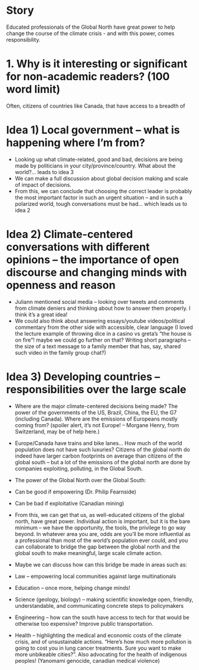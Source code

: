 # Story
Educated professionals of the Global North have great power to help change the course of the climate crisis - and with this power, comes responsibility.

# 1. Why is it interesting or significant for non-academic readers? (100 word limit)
Often, citizens of countries like Canada, that have access to a breadth of 
# Idea 1) Local government – what is happening where I’m from?

- Looking up what climate-related, good and bad, decisions are being made by politicians in your city/province/country. What about the world?... leads to idea 3
- We can make a full discussion about global decision making and scale of impact of decisions.
- From this, we can conclude that choosing the correct leader is probably the most important factor in such an urgent situation – and in such a polarized world, tough conversations must be had… which leads us to idea 2

# Idea 2) Climate-centered conversations with different opinions – the importance of open discourse and changing minds with openness and reason

- Juliann mentioned social media – looking over tweets and comments from climate deniers and thinking about how to answer them properly. I think it’s a great idea!
- We could also think about answering essays/youtube videos/political commentary from the other side with accessible, clear language (I loved the lecture example of throwing dice in a casino vs greta’s “the house is on fire”! maybe we could go further on that? Writing short paragraphs – the size of a text message to a family member that has, say, shared such video in the family group chat?)

# Idea 3) Developing countries – responsibilities over the large scale

- Where are the major climate-centered decisions being made? The power of the governments of the US, Brazil, China, the EU, the G7 (including Canada). Where are the emissions of Europeans mostly coming from? (spoiler alert, it’s not Europe! – Morgane Henry, from Switzerland, may be of help here.)

- Europe/Canada have trains and bike lanes… How much of the world population does not have such luxuries? Citizens of the global north do indeed have larger carbon footprints on average than citizens of the global south – but a lot of the emissions of the global north are done by companies exploiting, polluting, in the Global South.
- The power of the Global North over the Global South:

- Can be good if empowering (Dr. Philip Fearnside)
- Can be bad if exploitative (Canadian mining)

- From this, we can get that us, as well-educated citizens of the global north, have great power. Individual action is important, but it is the bare minimum – we have the opportunity, the tools, the privilege to go way beyond. In whatever area you are, odds are you’ll be more influential as a professional than most of the world’s population ever could, and you can collaborate to bridge the gap between the global north and the global south to make meaningful, large scale climate action.

- Maybe we can discuss how can this bridge be made in areas such as:

- Law – empowering local communities against large multinationals
- Education – once more, helping change minds!
- Science (geology, biology) – making scientific knowledge open, friendly, understandable, and communicating concrete steps to policymakers
- Engineering – how can the south have access to tech for that would be otherwise too expensive? Improve public transportation.
- Health – highlighting the medical and economic costs of the climate crisis, and of unsustainable actions. “Here’s how much more pollution is going to cost you in lung cancer treatments. Sure you want to make more unbikeable cities?”. Also advocating for the health of indigenous peoples! (Yanomami genocide, canadian medical violence)


